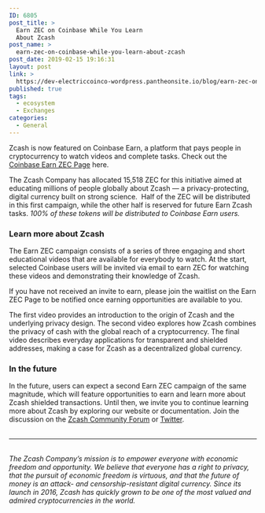 ```yaml
---
ID: 6805
post_title: >
  Earn ZEC on Coinbase While You Learn
  About Zcash
post_name: >
  earn-zec-on-coinbase-while-you-learn-about-zcash
post_date: 2019-02-15 19:16:31
layout: post
link: >
  https://dev-electriccoinco-wordpress.pantheonsite.io/blog/earn-zec-on-coinbase-while-you-learn-about-zcash/
published: true
tags:
  - ecosystem
  - Exchanges
categories:
  - General
---
```

<!-- wp:paragraph -->
<p>Zcash is now featured on Coinbase Earn, a platform that pays people in cryptocurrency to watch videos and complete tasks. Check out the <a href="https://www.coinbase.com/earn/zcash?utm_medium=referral&amp;utm_source=zcash&amp;utm_campaign=zec_launch" target="_blank" rel="noreferrer noopener" aria-label=" (opens in a new tab)">Coinbase Earn ZEC Page</a> here.<br /></p>
<!-- /wp:paragraph -->
<!-- wp:paragraph -->
<p>The Zcash Company has allocated 15,518 ZEC for this initiative aimed at educating millions of people globally about Zcash — a privacy-protecting, digital currency built on strong science. &nbsp;Half of the ZEC will be distributed in this first campaign, while the other half is reserved for future Earn Zcash tasks. <em>100% of these tokens will be distributed to Coinbase Earn users. </em><br /></p>
<!-- /wp:paragraph -->
<!-- wp:heading {"level":3} -->
<h3>Learn more about Zcash</h3>
<!-- /wp:heading -->
<!-- wp:paragraph -->
<p>The Earn ZEC campaign consists of a series of three engaging and short educational videos that are available for everybody to watch. At the start, selected Coinbase users will be invited via email to earn ZEC for watching these videos and demonstrating their knowledge of Zcash.<br /></p>
<!-- /wp:paragraph -->
<!-- wp:paragraph -->
<p>If you have not received an invite to earn, please join the waitlist on the Earn ZEC Page to be notified once earning opportunities are available to you. <br /></p>
<!-- /wp:paragraph -->
<!-- wp:paragraph -->
<p>The first video provides an introduction to the origin of Zcash and the underlying privacy design. The second video explores how Zcash combines the privacy of cash with the global reach of a cryptocurrency. The final video describes everyday applications for transparent and shielded addresses, making a case for Zcash as a decentralized global currency.</p>
<!-- /wp:paragraph -->
<!-- wp:paragraph -->
<p></p>
<!-- /wp:paragraph -->
<!-- wp:heading {"level":3} -->
<h3>In the future</h3>
<!-- /wp:heading -->
<!-- wp:paragraph -->
<p>In the future, users can expect a second Earn ZEC campaign of the same magnitude, which will feature opportunities to earn and learn more about Zcash shielded transactions. Until then, we invite you to continue learning more about Zcash by exploring our website or documentation. Join the discussion on the <a href="https://forum.zcashcommunity.com/">Zcash Community Forum</a> or <a href="https://twitter.com/electriccoinco">Twitter</a>. <br /><br /></p>
<!-- /wp:paragraph -->
<!-- wp:separator -->
<hr class="wp-block-separator"/>
<!-- /wp:separator -->
<!-- wp:paragraph -->
<p></p>
<!-- /wp:paragraph -->
<!-- wp:html -->
<p><br /><em>The Zcash Company’s mission is to empower everyone with economic freedom and opportunity. We believe that everyone has a right to privacy, that the pursuit of economic freedom is virtuous, and that the future of money is an attack- and censorship-resistant digital currency. Since its launch in 2016, Zcash has quickly grown to be one of the most valued and admired cryptocurrencies in the world.</em><br /></p>
<!-- /wp:html -->
<!-- wp:paragraph -->
<p></p>
<!-- /wp:paragraph -->